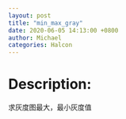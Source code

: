 ```yaml
---
layout: post
title: "min_max_gray"
date: 2020-06-05 14:13:00 +0800
author: Michael
categories: Halcon
---
```


# Description:

求灰度图最大，最小灰度值
